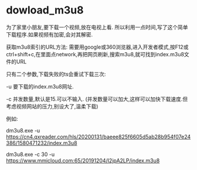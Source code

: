 # dowload_m3u8
为了家里小朋友,要下载一个视频,放在电视上看. 所以利用一点时间,写了这个简单下载程序.如果视频有加密,会对其解密.

获取m3u8索引的URL方法:
需要用google或360浏览器,进入开发者模式,按F12或ctrl+shift+c,在里面点network,再把网页刷新,搜索m3u8,就可找到index.m3u8文件的URL

只有二个参数,下载失败的ts会重试下载三次:

-u 要下载的index.m3u8网址.

-c 并发数量,默认是15.可以不输入.
(并发数量可以加大,这样可以加快下载速度.但考虑视频网站的压力,别设大了,温柔下载)

例如:

dm3u8.exe -u https://cn4.qxreader.com/hls/20200131/baeee825f6605d5ab28b954f07e24386/1580471232/index.m3u8

dm3u8.exe -c 30 -u https://www.mmicloud.com:65/20191204/I2jpA2LP/index.m3u8
